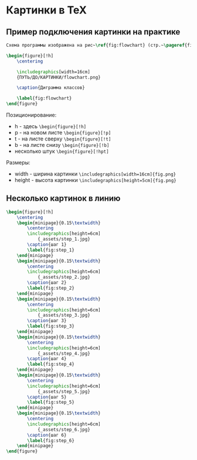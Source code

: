 # Картинки в TeX

## Пример подключения картинки на практике

```tex
Схема программы изображена на рис~\ref{fig:flowchart} (стр.~\pageref{fig:flowchart}).

\begin{figure}[!h]
    \centering

    \includegraphics[width=16cm]
    {ПУТЬ/ДО/КАРТИНКИ/flowchart.png}

    \caption{Диграмма классов}

    \label{fig:flowchart}
\end{figure}
```

Позиционирование:

- h - здесь `\begin{figure}[!h]`
- p - на новом листе `\begin{figure}[!p]`
- t - на листе сверху `\begin{figure}[!t]`
- b - на листе снизу `\begin{figure}[!b]`
- несколько штук `\begin{figure}[!hpt]`

Размеры:

- width - ширина картинки `\includegraphics[width=16cm]{fig.png}`
- height - высота картинки `\includegraphics[height=5cm]{fig.png}`

## Несколько картинок в линию

```tex
\begin{figure}[!h]
    \centering
    \begin{minipage}{0.15\textwidth}
        \centering
        \includegraphics[height=6cm]
            {_assets/step_1.jpg}
        \caption{шаг 1}
        \label{fig:step_1}
    \end{minipage}
    \begin{minipage}{0.15\textwidth}
        \centering
        \includegraphics[height=6cm]
            {_assets/step_2.jpg}
        \caption{шаг 2}
        \label{fig:step_2}
    \end{minipage}
    \begin{minipage}{0.15\textwidth}
        \centering
        \includegraphics[height=6cm]
            {_assets/step_3.jpg}
        \caption{шаг 3}
        \label{fig:step_3}
    \end{minipage}
    \begin{minipage}{0.15\textwidth}
        \centering
        \includegraphics[height=6cm]
            {_assets/step_4.jpg}
        \caption{шаг 4}
        \label{fig:step_4}
    \end{minipage}
    \begin{minipage}{0.15\textwidth}
        \centering
        \includegraphics[height=6cm]
            {_assets/step_5.jpg}
        \caption{шаг 5}
        \label{fig:step_5}
    \end{minipage}
    \begin{minipage}{0.15\textwidth}
        \centering
        \includegraphics[height=6cm]
            {_assets/step_6.jpg}
        \caption{шаг 6}
        \label{fig:step_6}
    \end{minipage}
\end{figure}
```
